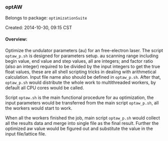 ### optAW
Belongs to package: `optimizationSuite`

Created: 2014-10-30, 09:15 CST

#### Overview:
Optimize the undulator parameters (au) for an free-electron laser.
The script <code>optaw_p.sh</code> is designed for parameters setup. au
scanning range including begin value, end value and step values,
all are integers; and factor ratio (also an integer) required to
be divided by the input integers to get the true float values,
these are all shell scripting tricks in dealing with arithmetical
calculation.
Input file name also should be defined in <code>optaw_p.sh</code>.
After that, <code>optaw_p.sh</code> would distribute the whole work
to multithreaded workers, by default all CPU cores would be called.

Script <code>optaw.sh</code> is the main functional procedure for
au optimization, the input parameters would be transferred from
the main script <code>optaw_p.sh</code>, all the workers would start
to work.

When all the workers finished the job, main script <code>optaw_p.sh</code>
would collect all the results data and merge into single file as the
final result. Further the optimized aw value would be figured out
and substitute the value in the input file/lattice file.
